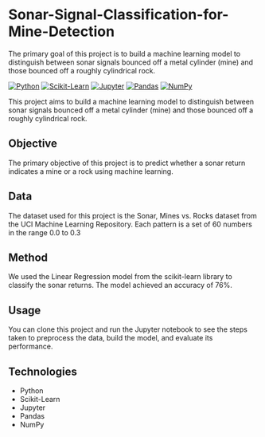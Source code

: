 # Sonar-Signal-Classification-for-Mine-Detection
The primary goal of this project is to build a machine learning model to distinguish between sonar signals bounced off a metal cylinder (mine) and those bounced off a roughly cylindrical rock.


[![Python](https://img.shields.io/badge/Python-3776AB?style=for-the-badge&logo=python&logoColor=white)](https://www.python.org/)
[![Scikit-Learn](https://img.shields.io/badge/scikit_learn-F7931E?style=for-the-badge&logo=scikit-learn&logoColor=white)](https://scikit-learn.org/)
[![Jupyter](https://img.shields.io/badge/Jupyter-F37626.svg?&style=for-the-badge&logo=Jupyter&logoColor=white)](https://jupyter.org/try)
[![Pandas](https://img.shields.io/badge/Pandas-150458?style=for-the-badge&logo=pandas&logoColor=white)](https://pandas.pydata.org/)
[![NumPy](https://img.shields.io/badge/numpy-013243?style=for-the-badge&logo=numpy&logoColor=white)](https://numpy.org/)

This project aims to build a machine learning model to distinguish between sonar signals bounced off a metal cylinder (mine) and those bounced off a roughly cylindrical rock.

## Objective

The primary objective of this project is to predict whether a sonar return indicates a mine or a rock using machine learning.

## Data

The dataset used for this project is the Sonar, Mines vs. Rocks dataset from the UCI Machine Learning Repository. Each pattern is a set of 60 numbers in the range 0.0 to 0.3

## Method

We used the Linear Regression model from the scikit-learn library to classify the sonar returns. The model achieved an accuracy of 76%.

## Usage

You can clone this project and run the Jupyter notebook to see the steps taken to preprocess the data, build the model, and evaluate its performance.

## Technologies

- Python
- Scikit-Learn
- Jupyter
- Pandas
- NumPy
